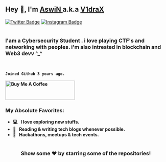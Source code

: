 ## Hey 👋, I'm [AswiN ](https://github.com/v1drax/) a.k.a  [V1draX ](https://twitter.com/v1drax)
[![Twitter Badge](https://img.shields.io/badge/-Twitter-00acee?style=flat-square&logo=Twitter&logoColor=white)](https://twitter.com/v1drax)
[![Instagram Badge](https://img.shields.io/badge/-Instagram-e4405f?style=flat-square&logo=Instagram&logoColor=white)](https://instagram.com/aswinhrtlez)
<br>
<br>


### <b>  I'am a Cybersecurity Student . i love playing CTF's and networking with peoples. i'm also intrested in blockchain and Web3 devv ^_^ <b> 
 
 <br>


<code>Joined Github **3** years ago.</code>






<a href="https://www.buymeacoffee.com/v1drax" target="_blank"><img src="https://cdn.buymeacoffee.com/buttons/v2/default-yellow.png" alt="Buy Me A Coffee" height="60px" width="217px" ></a>

### My Absolute Favorites:

- 💻 &nbsp; I love exploring new stuffs.
- 📰 &nbsp; Reading & writing tech blogs whenever possible.
- 🍕 &nbsp; Hackathons, meetups & tech events.




#

<div align="center">

### Show some ❤️ by starring some of the repositories!

</div>
